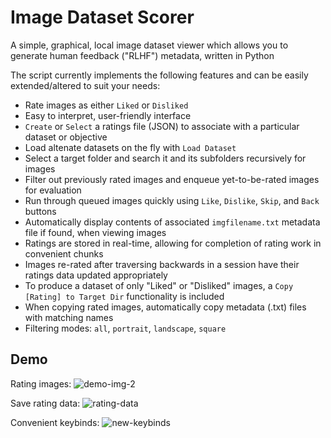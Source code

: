 # Image Dataset Scorer

A simple, graphical, local image dataset viewer which allows you to generate human feedback ("RLHF") metadata, written in Python

The script currently implements the following features and can be easily extended/altered to suit your needs:

 - Rate images as either `Liked` or `Disliked`
 - Easy to interpret, user-friendly interface
 - `Create` or `Select` a ratings file (JSON) to associate with a particular dataset or objective
 - Load altenate datasets on the fly with `Load Dataset` 
 - Select a target folder and search it and its subfolders recursively for images
 - Filter out previously rated images and enqueue yet-to-be-rated images for evaluation
 - Run through queued images quickly using `Like`, `Dislike`, `Skip`, and `Back` buttons
 - Automatically display contents of associated `imgfilename.txt` metadata file if found, when viewing images
 - Ratings are stored in real-time, allowing for completion of rating work in convenient chunks
 - Images re-rated after traversing backwards in a session have their ratings data updated appropriately
 - To produce a dataset of only "Liked" or "Disliked" images, a `Copy [Rating] to Target Dir` functionality is included
 - When copying rated images, automatically copy metadata (.txt) files with matching names
 - Filtering modes: `all`, `portrait`, `landscape`, `square`

## Demo

Rating images:
![demo-img-2](https://github.com/james-things/image-dataset-scorer/assets/71165873/999b815c-0124-40ee-8d7d-2978096be83e)

Save rating data:
![rating-data](https://github.com/james-things/local-rlhf-viewer/assets/71165873/fce74746-7495-48dd-9ba8-7009a43351f6)

Convenient keybinds: 
![new-keybinds](https://github.com/james-things/local-rlhf-viewer/assets/71165873/a67d3761-40d5-4cc5-89a4-55804faa3085)
